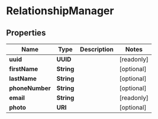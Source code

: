 

# RelationshipManager


## Properties

Name | Type | Description | Notes
------------ | ------------- | ------------- | -------------
**uuid** | **UUID** |  |  [readonly]
**firstName** | **String** |  |  [optional]
**lastName** | **String** |  |  [optional]
**phoneNumber** | **String** |  |  [optional]
**email** | **String** |  |  [readonly]
**photo** | **URI** |  |  [optional]



